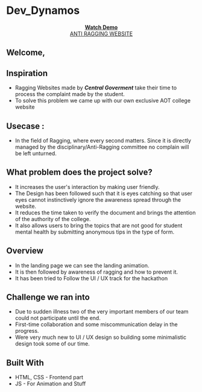 # Dev_Dynamos

 <p align="center"><b>
<a href="https://youtu.be/DSkKjgLAi1k">
   Watch Demo
</a></b><br>
<a href="https://aot-antiragging.vercel.app/">
   ANTI RAGGING WEBSITE
</a></b>
 </p>

## Welcome,


## Inspiration
* Ragging Websites made by ***Central Goverment*** take their time to process the complaint made by the student.
* To solve this problem we came up with our own exclusive AOT college website

## Usecase :
* In the field of Ragging, where every second matters. Since it is directly managed by the disciplinary/Anti-Ragging committee  no complain will be left unturned.

## What problem does the project solve?

* It increases the user's interaction by making user friendly.
* The Design has been followed such that it is eyes catching so that user eyes cannot instinctively ignore the awareness spread through the website.
* It reduces the time taken to verify the document and brings the attention of the authority of the college.
* It also allows users to bring the topics that are not good for student mental health by submitting anonymous tips in the type of form.

## Overview

* In the landing page we can see the landing animation.
* It is then followed by awareness of ragging and how to prevent it.
* It has been tried to Follow the UI / UX track for the hackathon

## Challenge we ran into

* Due to sudden illness two of the very important members of our team could not participate until the end.
* First-time collaboration and some miscommunication delay in the progress.
* Were very much new to UI / UX design so building some minimalistic design took some of our time.


## Built With
* HTML, CSS - Frontend part
* JS - For Animation and Stuff

